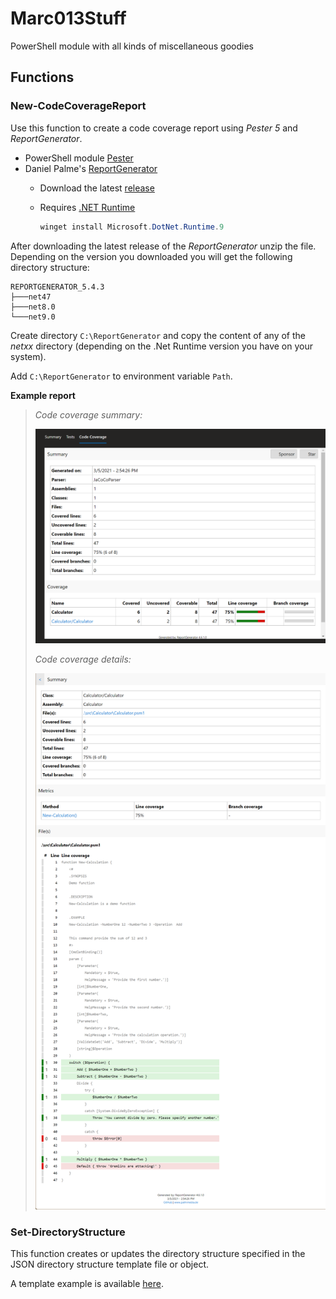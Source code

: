 # Marc013Stuff

PowerShell module with all kinds of miscellaneous goodies

## Functions

### **New-CodeCoverageReport**

  Use this function to create a code coverage report using _Pester 5_ and _ReportGenerator_.

- PowerShell module [Pester][2]
- Daniel Palme's [ReportGenerator][3]
    - Download the latest [release][4]
    - Requires [.NET Runtime][5]

      ```PowerShell
      winget install Microsoft.DotNet.Runtime.9
      ```

After downloading the latest release of the _ReportGenerator_ unzip the file. Depending on the version you downloaded you will get the following directory structure:

```text
REPORTGENERATOR_5.4.3
├───net47
├───net8.0
└───net9.0
```

Create directory `C:\ReportGenerator` and copy the content of any of the _netxx_ directory (depending on the .Net Runtime version you have on your system).

Add `C:\ReportGenerator` to environment variable `Path`.

**Example report**

> _Code coverage summary:_
> 
> ![Screenshot showing coverage summary.](./Media/codeCoverageSummary.png)
> 
> _Code coverage details:_
> 
> ![Screenshot showing coverage details.](./Media/codeCoverageDetails.png)

### **Set-DirectoryStructure**

  This function creates or updates the directory structure specified in the JSON directory structure template file or object.

  A template example is available [here][1].

[1]: https://github.com/Marc013/Marc013Stuff/blob/main/Example/ExampleDirectoryStructure.json
[2]: https://www.powershellgallery.com/packages/Pester
[3]: https://danielpalme.github.io/ReportGenerator/
[4]: https://github.com/danielpalme/ReportGenerator/releases
[5]: https://dotnet.microsoft.com/en-us/download/dotnet
